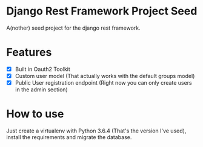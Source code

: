 # Django Rest Framework Project Seed

A(nother) seed project for the django rest framework.

# Features

  -  [x] Built in Oauth2 Toolkit
  -  [x] Custom user model (That actually works with the default groups model)
  -  [x] Public User registration endpoint (Right now you can only create users in the admin section)
  
# How to use

Just create a virtualenv with Python 3.6.4 (That's the version I've used), install the requirements and migrate the database.

